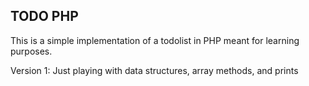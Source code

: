 ## TODO PHP

This is a simple implementation of a todolist in PHP meant for learning purposes.

Version 1: Just playing with data structures, array methods, and prints